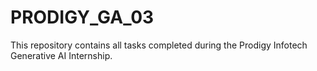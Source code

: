 # PRODIGY_GA_03
This repository contains all tasks completed during the Prodigy Infotech Generative AI Internship.
